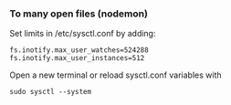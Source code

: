 
### To many open files (nodemon)
Set limits in /etc/sysctl.conf by adding:
```
fs.inotify.max_user_watches=524288
fs.inotify.max_user_instances=512
```
Open a new terminal or reload sysctl.conf variables with

`sudo sysctl --system`